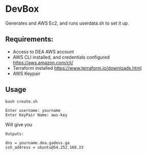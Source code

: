 # DevBox
Generates and AWS Ec2, and runs userdata.sh to set it up.

## Requirements:
- Access to DEA AWS account
- AWS CLI installed, and credentials configured https://aws.amazon.com/cli/ 
- Terraform installed https://www.terraform.io/downloads.html 
- AWS Keypair


## Usage

`bash create.sh`
```
Enter username: yourname
Enter KeyPair Name: aws-key
```

Will give you 

```
Outputs:

dns = yourname.dea.gadevs.ga
ssh_address = ubuntu@54.252.168.33
```
